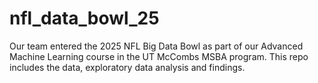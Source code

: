 # nfl_data_bowl_25
Our team entered the 2025 NFL Big Data Bowl as part of our Advanced Machine Learning course in the UT McCombs MSBA program. This repo includes the data, exploratory data analysis and findings. 
